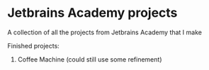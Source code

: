 # Jetbrains Academy projects
A collection of all the projects from Jetbrains Academy that I make

Finished projects:
1. Coffee Machine (could still use some refinement)
